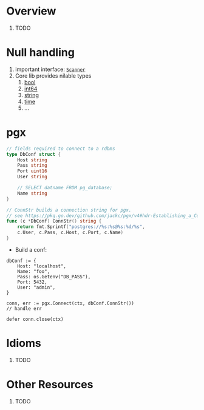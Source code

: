 # Overview
1. TODO


# Null handling
1. important interface: [`Scanner`](https://pkg.go.dev/database/sql#Scanner)
1. Core lib provides nilable types
    1. [bool](https://pkg.go.dev/database/sql#NullBool)
    1. [int64](https://pkg.go.dev/database/sql#NullInt64)
    1. [string](https://pkg.go.dev/database/sql#NullString)
    1. [time](https://pkg.go.dev/database/sql#NullTime)
    1. ...


# pgx
```go
// fields required to connect to a rdbms
type DbConf struct {
    Host string
    Pass string
    Port uint16
    User string

    // SELECT datname FROM pg_database;
    Name string
}

// ConnStr builds a connection string for pgx.
// see https://pkg.go.dev/github.com/jackc/pgx/v4#hdr-Establishing_a_Connection
func (c *DbConf) ConnStr() string {
    return fmt.Sprintf("postgres://%s:%s@%s:%d/%s",
    c.User, c.Pass, c.Host, c.Port, c.Name)
}
```
- Build a conf:
```
dbConf := {
    Host: "localhost",
    Name: "foo",
    Pass: os.Getenv("DB_PASS"),
    Port: 5432,
    User: "admin",
}

conn, err := pgx.Connect(ctx, dbConf.ConnStr())
// handle err

defer conn.close(ctx)
```


# Idioms
1. TODO

# Other Resources
1. TODO